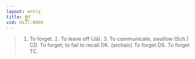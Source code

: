 ```yaml
---
layout: entry
title: སྐྱུད་
vid: Hill:0069
---
```

> 1. To forget. 2. To leave off (Jä). 3. To communicate, swallow (Sch.) CD. To forget; to fail to recall DK. (archaic) To forget DS. To forget TC.
